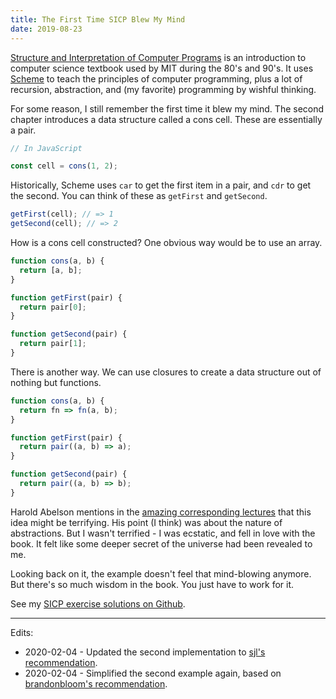 ```yaml
---
title: The First Time SICP Blew My Mind
date: 2019-08-23
---
```


[Structure and Interpretation of Computer Programs](https://mitpress.mit.edu/sites/default/files/sicp/index.html) is an introduction to computer science textbook used by MIT during the 80's and 90's. It uses [Scheme](https://en.wikipedia.org/wiki/Scheme_%28programming_language%29) to teach the principles of computer programming, plus a lot of recursion, abstraction, and (my favorite) programming by wishful thinking.

For some reason, I still remember the first time it blew my mind. The second chapter introduces a data structure called a cons cell. These are essentially a pair.

```js
// In JavaScript

const cell = cons(1, 2);
```

Historically, Scheme uses `car` to get the first item in a pair, and `cdr` to get the second. You can think of these as `getFirst` and `getSecond`.

```js
getFirst(cell); // => 1
getSecond(cell); // => 2
```

How is a cons cell constructed? One obvious way would be to use an array.

```js
function cons(a, b) {
  return [a, b];
}

function getFirst(pair) {
  return pair[0];
}

function getSecond(pair) {
  return pair[1];
}
```

There is another way. We can use closures to create a data structure out of nothing but functions.

```js
function cons(a, b) {
  return fn => fn(a, b);
}

function getFirst(pair) {
  return pair((a, b) => a);
}

function getSecond(pair) {
  return pair((a, b) => b);
}
```

Harold Abelson mentions in the [amazing corresponding lectures](https://www.youtube.com/watch?v=ymsbTVLbyN4&list=PLE18841CABEA24090&index=24) that this idea might be terrifying. His point (I think) was about the nature of abstractions. But I wasn't terrified - I was ecstatic, and fell in love with the book. It felt like some deeper secret of the universe had been revealed to me.

Looking back on it, the example doesn't feel that mind-blowing anymore. But there's so much wisdom in the book. You just have to work for it.

See my [SICP exercise solutions on Github](https://github.com/ahuth/sicp).

- - -

Edits:
- 2020-02-04 - Updated the second implementation to [sjl's recommendation](https://lobste.rs/s/jee87g/first_time_sicp_blew_my_mind#c_0lwlon).
- 2020-02-04 - Simplified the second example again, based on [brandonbloom's recommendation](https://lobste.rs/s/jee87g/first_time_sicp_blew_my_mind#c_isgq1v).
